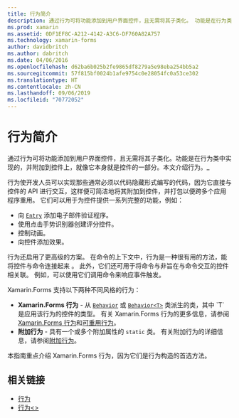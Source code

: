 ```yaml
---
title: 行为简介
description: 通过行为可将功能添加到用户界面控件，且无需将其子类化。 功能是在行为类中实现的，并附加到控件上，就像它本身就是控件的一部分。 本文介绍行为。
ms.prod: xamarin
ms.assetid: 0DF1EF8C-A212-4142-A3C6-DF760A82A757
ms.technology: xamarin-forms
author: davidbritch
ms.author: dabritch
ms.date: 04/06/2016
ms.openlocfilehash: d62ba6b025b2fe9865df8279a5e98eba254bb5a2
ms.sourcegitcommit: 57f815bf0024b1afe9754c0e28054fc0a53ce302
ms.translationtype: HT
ms.contentlocale: zh-CN
ms.lasthandoff: 09/06/2019
ms.locfileid: "70772052"
---
```

# <a name="introduction-to-behaviors"></a>行为简介

通过行为可将功能添加到用户界面控件，且无需将其子类化。功能是在行为类中实现的，并附加到控件上，就像它本身就是控件的一部分。本文介绍行为。_

行为使开发人员可以实现那些通常必须以代码隐藏形式编写的代码，因为它直接与控件的 API 进行交互，这样便可简洁地将其附加到控件，并打包以便跨多个应用程序重用。 它们可以用于为控件提供一系列完整的功能，例如：

- 向 [`Entry`](xref:Xamarin.Forms.Entry) 添加电子邮件验证程序。
- 使用点击手势识别器创建评分控件。
- 控制动画。
- 向控件添加效果。

行为还启用了更高级的方案。 在命令的上下文中，行为是一种很有用的方法，能将控件与命令连接起来  。 此外，它们还可用于将命令与非旨在与命令交互的控件相关联。 例如，可以使用它们调用命令来响应事件触发。

Xamarin.Forms 支持以下两种不同风格的行为：

- **Xamarin.Forms 行为** - 从 [`Behavior`](xref:Xamarin.Forms.Behavior) 或 [`Behavior<T>`](xref:Xamarin.Forms.Behavior`1) 类派生的类，其中 `T` 是应用该行为的控件的类型。 有关 Xamarin.Forms 行为的更多信息，请参阅 [Xamarin.Forms 行为](~/xamarin-forms/app-fundamentals/behaviors/creating.md)和[可重用行为](~/xamarin-forms/app-fundamentals/behaviors/reusable/index.md)。
- **附加行为** - 具有一个或多个附加属性的 `static` 类。 有关附加行为的详细信息，请参阅[附加行为](~/xamarin-forms/app-fundamentals/behaviors/attached.md)。

本指南重点介绍 Xamarin.Forms 行为，因为它们是行为构造的首选方法。

## <a name="related-links"></a>相关链接

- [行为](xref:Xamarin.Forms.Behavior)
- [行为&lt;&gt;](xref:Xamarin.Forms.Behavior`1)
